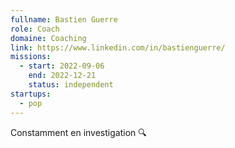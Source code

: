 ```yaml
---
fullname: Bastien Guerre
role: Coach
domaine: Coaching
link: https://www.linkedin.com/in/bastienguerre/
missions:
  - start: 2022-09-06
    end: 2022-12-21
    status: independent
startups:
  - pop
---
```


Constamment en investigation 🔍 
